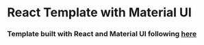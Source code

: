 # React Template with Material UI

### Template built with React and Material UI following [here](https://creativemarket.com/ikonome/686585-Material-Resume-Blue#/faq)
